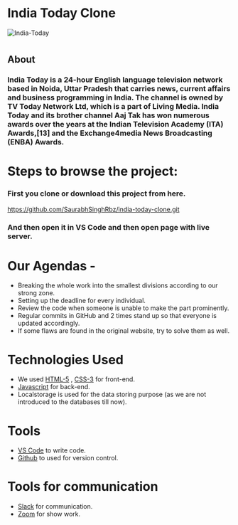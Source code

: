 # India Today Clone


![India-Today](https://user-images.githubusercontent.com/90378786/181925792-c2ce7e35-ceca-4325-b4c9-f242c40fa49f.jpg)
#

## About

### India Today is a 24-hour English language television network based in Noida, Uttar Pradesh that carries news, current affairs and business programming in India. The channel is owned by TV Today Network Ltd, which is a part of Living Media. India Today and its brother channel Aaj Tak has won numerous awards over the years at the Indian Television Academy (ITA) Awards,[13] and the Exchange4media News Broadcasting (ENBA) Awards.
#
# Steps to browse the project:

### First you clone or download this project from here.

https://github.com/SaurabhSinghRbz/india-today-clone.git

### And then open it in VS Code and then open page with live server.




# Our Agendas - 
* Breaking the whole work into the smallest divisions according to our strong zone.
* Setting up the deadline for every individual.
* Review the code when someone is unable to make the part prominently.
* Regular commits in GitHub and 2 times stand up so that everyone is updated accordingly.
* If some flaws are found in the original website, try to solve them as well.


# Technologies Used

- We used  [HTML-5](https://www.w3schools.com/html/) ,  [CSS-3](https://www.w3schools.com/css/default.asp) for front-end.
- [Javascript](https://www.w3schools.com/js/default.asp) for back-end.
- Localstorage is used for the data storing purpose (as we are not introduced to the databases till now).

# Tools

-  [VS Code](https://code.visualstudio.com/download) to write code.
-  [Github](https://github.com/shivam-singh-au17) to used for version control.

# Tools for communication

-  [Slack](https://slack.com/intl/en-in/) for communication.
-  [Zoom](https://zoom.us/) for show work.
